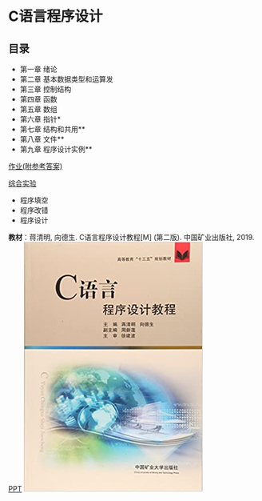 # C语言程序设计

## 目录
- 第一章 绪论
- 第二章 基本数据类型和运算发
- 第三章 控制结构
- 第四章 函数
- 第五章 数组
- 第六章 指针*
- 第七章 结构和共用**
- 第八章 文件**
- 第九章 程序设计实例**

[作业(附参考答案)]()

[综合实验]()
- 程序填空
- 程序改错
- 程序设计

**教材**：蒋清明, 向德生. C语言程序设计教程[M] (第二版). 中国矿业出版社, 2019. [PPT]()
![教材](images/C语言教材封面.jpg)
